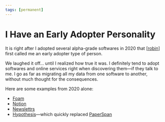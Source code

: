 ```yaml
---
tags: [permanent]
---
```


# I Have an Early Adopter Personality

It is right after I adopted several alpha-grade softwares in 2020 that [[robin]] first called me an early adopter type of person.

We laughed it off... until I realized how true it was. I definitely tend to adopt softwares and online services right when discovering them—if they talk to me. I go as far as migrating all my data from one software to another, without much thought for the consequences.

Here are some examples from 2020 alone:
- [Foam](https://foambubble.github.io/)
- [Notion](https://www.notion.so/)
- [Newslettrs](https://newslettrs.app/)
- [Hypothesis](https://hypothes.is/)—which quickly replaced [PaperSpan](https://www.paperspan.com/)

[//begin]: # "Autogenerated link references for markdown compatibility"
[robin]: ../6-people/robin "Robin"
[//end]: # "Autogenerated link references"